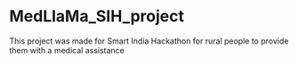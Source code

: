 # MedLlaMa_SIH_project
This project was made for Smart India Hackathon for rural people to provide them with a medical assistance 
